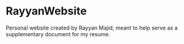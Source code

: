 # RayyanWebsite
Personal website created by Rayyan Majid, meant to help serve as a supplementary document for my resume.
